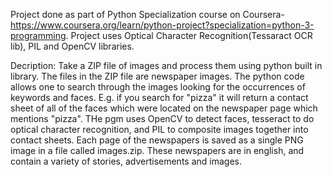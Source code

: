Project done as part of Python Specialization course on Coursera- https://www.coursera.org/learn/python-project?specialization=python-3-programming. 
Project uses Optical Character Recognition(Tessaract OCR lib), PIL and OpenCV libraries.

Decription:
Take a ZIP file of images and process them using python built in library. The files in the ZIP file are newspaper images. The python code allows one to search through the images looking for the occurrences of keywords and faces. E.g. if you search for "pizza" it will return a contact sheet of all of the faces which were located on the newspaper page which mentions "pizza". THe pgm uses OpenCV to detect faces, tesseract to do optical character recognition, and PIL to composite images together into contact sheets.
Each page of the newspapers is saved as a single PNG image in a file called images.zip. These newspapers are in english, and contain a variety of stories, advertisements and images. 


